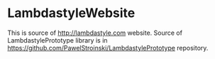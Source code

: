 LambdastyleWebsite
==================

This is source of http://lambdastyle.com website. Source of LambdastylePrototype library is in https://github.com/PawelStroinski/LambdastylePrototype repository.
